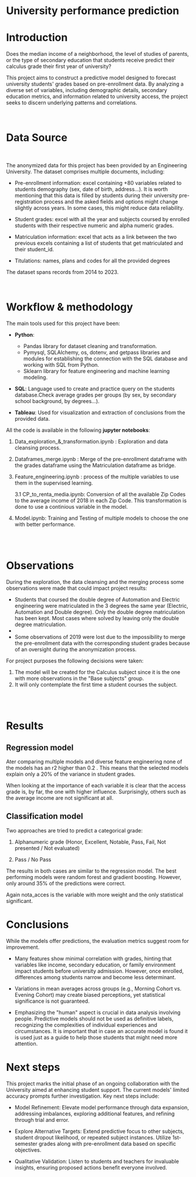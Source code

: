 # University performance prediction


# Introduction

Does the median income of a neighborhood, the level of studies of parents, or the type of secondary education that students receive predict their calculus grade their first year of university?

This project aims to construct a predictive model designed to forecast university students' grades based on pre-enrollment data. By analyzing a diverse set of variables, including demographic details, secondary education metrics, and information related to university access, the project seeks to discern underlying patterns and correlations.

<br>

# Data Source
<br>

The anonymized data for this project has been provided by an Engineering University. The dataset comprises multiple documents, including:

- Pre-enrollment information: excel containing +80 variables related to students demography (sex, date of birth, address...). It is worth mentioning that this data is filled by students during their university pre-registration process and the asked fields and options might change slightly across years. In some cases, this might reduce data reliability.

- Student grades: excel with all the year and subjects coursed by enrolled students with their respective numeric and alpha numeric grades.

- Matriculation information: excel that acts as a link between the two previous excels containing a list of students that get matriculated and their student_id.

- Titulations: names, plans and codes for all the provided degrees

The dataset spans records from 2014 to 2023.

<br>

# Workflow & methodology

The main tools used for this project have been: 

- **Python**:
    - Pandas library for dataset cleaning and transformation.
    - Pymysql, SQLAlchemy, os, dotenv, and getpass libraries and modules for establishing the connection with the SQL database and working with SQL from Python.
    - Sklearn library for feature engineering and machine learning modeling.

- **SQL**: Language used to create and practice query on the students database.Check average grades per groups (by sex, by secondary school background, by degrees...).

- **Tableau**: Used for visualization and extraction of conclusions from the provided data.


All the code is available in the following **jupyter notebooks**:

1. Data_exploration_&_transformation.ipynb : Exploration and data cleansing process.

2. Dataframes_merge.ipynb : Merge of the pre-enrollment dataframe with the grades dataframe using the Matriculation dataframe as bridge.

3. Feature_engineering.ipynb : process of the multiple variables to use them in the supervised learning.

    3.1 CP_to_renta_media.ipynb: Conversion of all the available Zip Codes to the average income of 2018 in each Zip Code. This transformation is done to use a continious variable in the model. 


4. Model.ipynb: Training and Testing of multiple models to choose the one with better performance. 
 

<br>

<br>

# Observations

During the exploration, the data cleansing and the merging process some observations were made that could impact project results:

- Students that coursed the double degree of Automation and Electric engineering were matriculated in the 3 degrees the same year (Electric, Automation and Double degree). Only the double degree matriculation has been kept. Most cases where solved by leaving only the double degree matriculation.
- 
- Some observations of 2019 were lost due to the impossibility to merge the pre-enrollment data with the corresponding student grades because of an oversight during the anonymization process.

For project purposes the following decisions were taken: 
1. The model will be created for the Calculus subject since it is the one with more observations in the "Base subjects" group.
2. It will only contemplate the first time a student courses the subject.

<br>

<br>

# Results

## Regression model

Ater comparing multiple models and diverse feature engineering none of the models has an r2 higher than 0.2 . This means that the selected models explain only a 20% of the variance in student grades.

When looking at the importance of each variable it is clear that the access grade is, by far, the one with higher influence. Surprisingly, others such as the average income are not significant at all.



## Classification model

Two approaches are tried to predict a categorical grade: 

1. Alphanumeric grade (Honor, Excellent, Notable, Pass, Fail, Not presented / Not evaluated)


2. Pass / No Pass

The results in both cases are similar to the regression model. The best performing models were random forest and gradient boosting. However, only around 35% of the predictions were correct.

Again nota_acces is the variable with more weight and the only statistical significant. 


# Conclusions

While the models offer predictions, the evaluation metrics suggest room for improvement.

- Many features show minimal correlation with grades, hinting that variables like income, secondary education, or family environment impact students before university admission. However, once enrolled, differences among students narrow and become less determinant.

- Variations in mean averages across groups (e.g., Morning Cohort vs. Evening Cohort) may create biased perceptions, yet statistical significance is not guaranteed.

- Emphasizing the "human" aspect is crucial in data analysis involving people. Predictive models should not be used as definitive labels, recognizing the complexities of individual experiences and circumstances. It is important that in case an accurate model is found it is used just as a guide to help those students that might need more attention. 




# Next steps

This project marks the initial phase of an ongoing collaboration with the University aimed at enhancing student support. The current models' limited accuracy prompts further investigation. Key next steps include:

- Model Refinement: Elevate model performance through data expansion, addressing imbalances, exploring additional features, and refining through trial and error.

- Explore Alternative Targets: Extend predictive focus to other subjects, student dropout likelihood, or repeated subject instances. Utilize 1st-semester grades along with pre-enrollment data based on specific objectives.

- Qualitative Validation: Listen to students and teachers for invaluable insights, ensuring proposed actions benefit everyone involved.
